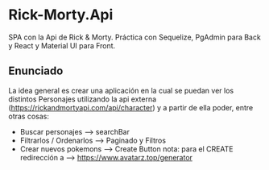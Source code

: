 # Rick-Morty.Api
SPA con la Api de Rick &amp; Morty. Práctica con Sequelize, PgAdmin para Back y React y Material UI para Front.

## Enunciado

La idea general es crear una aplicación en la cual se puedan ver los distintos Personajes utilizando la api externa (https://rickandmortyapi.com/api/character) y a partir de ella poder, entre otras cosas:

  - Buscar personajes --> searchBar
  - Filtrarlos / Ordenarlos --> Paginado y Filtros
  - Crear nuevos pokemons --> Create Button
      nota:
    para el CREATE redirección a --> https://www.avatarz.top/generator

## 

